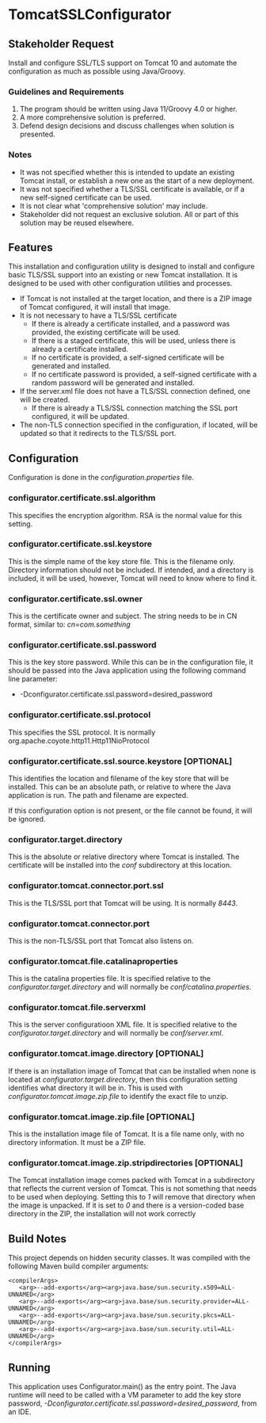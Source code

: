 # TomcatSSLConfigurator

## Stakeholder Request

Install and configure SSL/TLS support on Tomcat 10 and automate the configuration as much as possible using Java/Groovy.

### Guidelines and Requirements

1. The program should be written using Java 11/Groovy 4.0 or higher.
2. A more comprehensive solution is preferred.
3. Defend design decisions and discuss challenges when solution is presented.

### Notes

* It was not specified whether this is intended to update an existing Tomcat install, or establish a new one as the start of a new deployment.
* It was not specified whether a TLS/SSL certificate is available, or if a new self-signed certificate can be used.
* It is not clear what 'comprehensive solution' may include.
* Stakeholder did not request an exclusive solution. All or part of this solution may be reused elsewhere.

## Features

This installation and configuration utility is designed to install and configure basic TLS/SSL support into an existing or
new Tomcat installation. It is designed to be used with other configuration utilities and processes.

* If Tomcat is not installed at the target location, and there is a ZIP image of Tomcat configured, it will install that image.
* It is not necessary to have a TLS/SSL certificate
  * If there is already a certificate installed, and a password was provided, the existing certificate will be used.
  * If there is a staged certificate, this will be used, unless there is already a certificate installed.
  * If no certificate is provided, a self-signed certificate will be generated and installed.
  * If no certificate password is provided, a self-signed certificate with a random password will be generated and installed.
* If the server.xml file does not have a TLS/SSL connection defined, one will be created.
  * If there is already a TLS/SSL connection matching the SSL port configured, it will be updated.
* The non-TLS connection specified in the configuration, if located, will be updated so that it redirects to the TLS/SSL port.
  
## Configuration

Configuration is done in the _configuration.properties_ file.

### configurator.certificate.ssl.algorithm

This specifies the encryption algorithm.  RSA is the normal value for this setting.

### configurator.certificate.ssl.keystore

This is the simple name of the key store file. This is the filename only. Directory information should not be included.
If intended, and a directory is included, it will be used, however, Tomcat will need to know where to find it.

### configurator.certificate.ssl.owner

This is the certificate owner and subject. The string needs to be in CN format, similar to: _cn=com.something_


### configurator.certificate.ssl.password

This is the key store password. While this can be in the configuration file, it should be passed into the Java application using the following command line parameter:

* -Dconfigurator.certificate.ssl.password=desired_password


### configurator.certificate.ssl.protocol

This specifies the SSL protocol. It is normally org.apache.coyote.http11.Http11NioProtocol

### configurator.certificate.ssl.source.keystore  [OPTIONAL]

This identifies the location and filename of the key store that will be installed. This can be an absolute path, or relative to where the Java application is run.  The path and filename are expected.

If this configuration option is not present, or the file cannot be found, it will be ignored.

### configurator.target.directory

This is the absolute or relative directory where Tomcat is installed.  The certificate will be installed into the _conf_ subdirectory at this location.

### configurator.tomcat.connector.port.ssl

This is the TLS/SSL port that Tomcat will be using.  It is normally _8443_.

### configurator.tomcat.connector.port

This is the non-TLS/SSL port that Tomcat also listens on.  

### configurator.tomcat.file.catalinaproperties

This is the catalina properties file. It is specified relative to the _configurator.target.directory_ and will normally be _conf/catalina.properties_.

### configurator.tomcat.file.serverxml

This is the server configuratioon XML file. It is specified relative to the _configurator.target.directory_ and will normally be _conf/server.xml_.

### configurator.tomcat.image.directory [OPTIONAL]

If there is an installation image of Tomcat that can be installed when none is located at _configurator.target.directory_, then this configuration setting identifies what directory it will be in.  This is used with _configurator.tomcat.image.zip.file_ to identify the exact file to unzip.


### configurator.tomcat.image.zip.file [OPTIONAL]

This is the installation image file of Tomcat. It is a file name only, with no directory information.  It must be a ZIP file.

### configurator.tomcat.image.zip.stripdirectories [OPTIONAL]

The Tomcat installation image comes packed with Tomcat in a subdirectory that reflects the current version of Tomcat. This is not something that needs to be used when deploying.  Setting this to _1_ will remove that directory when the image is unpacked.  If it is set to _0_ and there is a version-coded base directory in the ZIP, the installation will not work correctly


## Build Notes

This project depends on hidden security classes. It was compiled with the following Maven build compiler arguments:

    <compilerArgs>
       <arg>--add-exports</arg><arg>java.base/sun.security.x509=ALL-UNNAMED</arg>
       <arg>--add-exports</arg><arg>java.base/sun.security.provider=ALL-UNNAMED</arg>
       <arg>--add-exports</arg><arg>java.base/sun.security.pkcs=ALL-UNNAMED</arg>
       <arg>--add-exports</arg><arg>java.base/sun.security.util=ALL-UNNAMED</arg>
    </compilerArgs>
    
## Running

This application uses Configurator.main() as the entry point.  The Java runtime will need to be called with a VM parameter to add the key store password, _-Dconfigurator.certificate.ssl.password=desired_password_, from an IDE.

